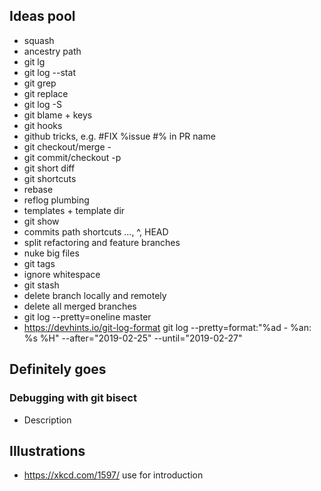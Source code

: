 ## Ideas pool

* squash
* ancestry path
* git lg
* git log --stat
* git grep
* git replace
* git log -S
* git blame + keys
* git hooks
* github tricks, e.g. #FIX %issue #% in PR name
* git checkout/merge -
* git commit/checkout -p
* git short diff
* git shortcuts
* rebase
* reflog plumbing
* templates + template dir
* git show
* commits path shortcuts ..., ^, HEAD
* split refactoring and feature branches
* nuke big files
* git tags
* ignore whitespace
* git stash
* delete branch locally and remotely
* delete all merged branches
* git log --pretty=oneline master
* https://devhints.io/git-log-format git log --pretty=format:"%ad - %an: %s %H" --after="2019-02-25" --until="2019-02-27"

## Definitely goes

### Debugging with git bisect
* Description



## Illustrations
* https://xkcd.com/1597/ use for introduction

